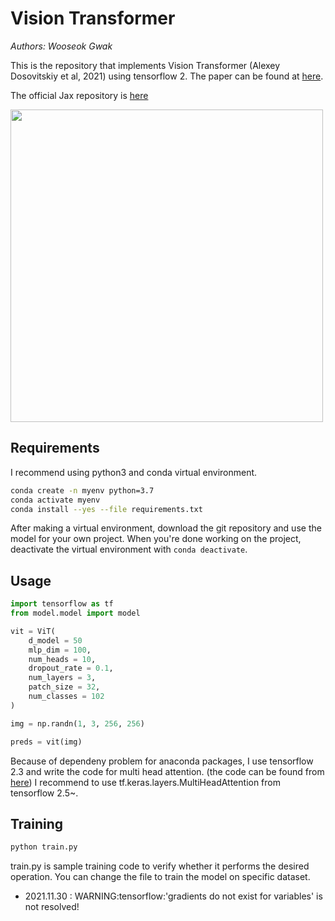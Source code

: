 # Vision Transformer

_Authors: Wooseok Gwak_

This is the repository that implements Vision Transformer (Alexey Dosovitskiy et al, 2021) using tensorflow 2. The paper can be found at [here](https://arxiv.org/abs/2010.11929). 

The official Jax repository is [here](https://github.com/google-research/vision_transformer)


<img src="./images/vit.gif" width="500px"></img>


## Requirements

I recommend using python3 and conda virtual environment.

```bash
conda create -n myenv python=3.7
conda activate myenv
conda install --yes --file requirements.txt
```

After making a virtual environment, download the git repository and use the model for your own project. When you're done working on the project, deactivate the virtual environment with `conda deactivate`.

## Usage

```python
import tensorflow as tf
from model.model import model

vit = ViT(
    d_model = 50
    mlp_dim = 100,
    num_heads = 10,
    dropout_rate = 0.1,
    num_layers = 3,
    patch_size = 32,
    num_classes = 102
)

img = np.randn(1, 3, 256, 256)

preds = vit(img)
```

Because of dependeny problem for anaconda packages, I use tensorflow 2.3 and write the code for multi head attention. (the code can be found from [here](https://www.tensorflow.org/text/tutorials/transformer#multi-head_attention)) I recommend to use tf.keras.layers.MultiHeadAttention from tensorflow 2.5~.

## Training

```bash
python train.py
```

train.py is sample training code to verify whether it performs the desired operation. You can change the file to train the model on specific dataset.

- 2021.11.30 : WARNING:tensorflow:'gradients do not exist for variables' is not resolved!